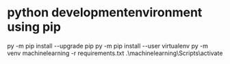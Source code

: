 # python developmentenvironment using pip
py -m pip install --upgrade pip
py -m pip install --user virtualenv
py -m venv machinelearning -r requirements.txt
.\machinelearning\Scripts\activate